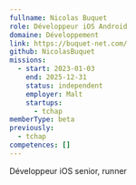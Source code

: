 ```yaml
---
fullname: Nicolas Buquet
role: Développeur iOS Android
domaine: Développement
link: https://buquet-net.com/
github: NicolasBuquet
missions:
  - start: 2023-01-03
    end: 2025-12-31
    status: independent
    employer: Malt
    startups:
      - tchap
memberType: beta
previously:
  - tchap
competences: []
---
```

Développeur iOS senior, runner